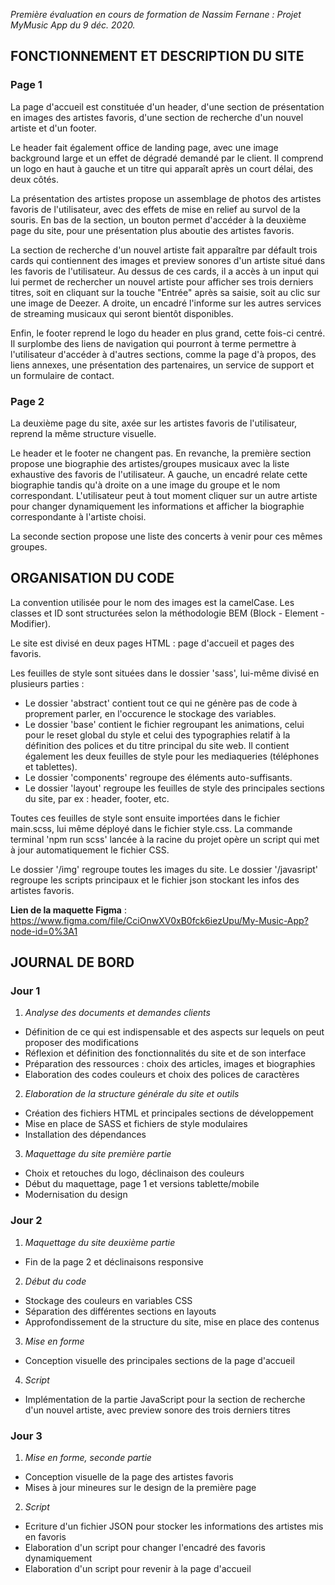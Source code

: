 *Première évaluation en cours de formation de Nassim Fernane : Projet MyMusic App du 9 déc. 2020.*


## **FONCTIONNEMENT ET DESCRIPTION DU SITE**

### Page 1 ###

La page d'accueil est constituée d'un header, d'une section de présentation en images des artistes favoris, d'une section de recherche d'un nouvel artiste et d'un footer.

Le header fait également office de landing page, avec une image background large et un effet de dégradé demandé par le client. Il comprend un logo en haut à gauche et un titre qui apparaît après un court délai, des deux côtés.

La présentation des artistes propose un assemblage de photos des artistes favoris de l'utilisateur, avec des effets de mise en relief au survol de la souris. En bas de la section, un bouton permet d'accéder à la deuxième page du site, pour une présentation plus aboutie des artistes favoris.

La section de recherche d'un nouvel artiste fait apparaître par défault trois cards qui contiennent des images et preview sonores d'un artiste situé dans les favoris de l'utilisateur. Au dessus de ces cards, il a accès à un input qui lui permet de rechercher un nouvel artiste pour afficher ses trois derniers titres, soit en cliquant sur la touche "Entrée" après sa saisie, soit au clic sur une image de Deezer. A droite, un encadré l'informe sur les autres services de streaming musicaux qui seront bientôt disponibles. 

Enfin, le footer reprend le logo du header en plus grand, cette fois-ci centré. Il surplombe des liens de navigation qui pourront à terme permettre à l'utilisateur d'accéder à d'autres sections, comme la page d'à propos, des liens annexes, une présentation des partenaires, un service de support et un formulaire de contact. 

### Page 2 ###

La deuxième page du site, axée sur les artistes favoris de l'utilisateur, reprend la même structure visuelle. 

Le header et le footer ne changent pas. En revanche, la première section propose une biographie des artistes/groupes musicaux avec la liste exhaustive des favoris de l'utilisateur. A gauche, un encadré relate cette biographie tandis qu'à droite on a une image du groupe et le nom correspondant. L'utilisateur peut à tout moment cliquer sur un autre artiste pour changer dynamiquement les informations et afficher la biographie correspondante à l'artiste choisi.

La seconde section propose une liste des concerts à venir pour ces mêmes groupes.


## **ORGANISATION DU CODE**

La convention utilisée pour le nom des images est la camelCase.
Les classes et ID sont structurées selon la méthodologie BEM (Block - Element - Modifier).

Le site est divisé en deux pages HTML : page d'accueil et pages des favoris. 

Les feuilles de style sont situées dans le dossier 'sass', lui-même divisé en plusieurs parties : 
- Le dossier 'abstract' contient tout ce qui ne génère pas de code à proprement parler, en l'occurence le stockage des variables. 
- Le dossier 'base' contient le fichier regroupant les animations, celui pour le reset global du style et celui des typographies relatif à la définition des polices et du titre principal du site web. Il contient également les deux feuilles de style pour les mediaqueries (téléphones et tablettes).
- Le dossier 'components' regroupe des éléments auto-suffisants.
- Le dossier 'layout' regroupe les feuilles de style des principales sections du site, par ex : header, footer, etc.

Toutes ces feuilles de style sont ensuite importées dans le fichier main.scss, lui même déployé dans le fichier style.css.
La commande terminal 'npm run scss' lancée à la racine du projet opère un script qui met à jour automatiquement le fichier CSS.

Le dossier '/img' regroupe toutes les images du site.
Le dossier '/javasript' regroupe les scripts principaux et le fichier json stockant les infos des artistes favoris.

**Lien de la maquette Figma** : https://www.figma.com/file/CciOnwXV0xB0fck6iezUpu/My-Music-App?node-id=0%3A1


## **JOURNAL DE BORD**

### Jour 1 ###
1. *Analyse des documents et demandes clients* 
- Définition de ce qui est indispensable et des aspects sur lequels on peut proposer des modifications
- Réflexion et définition des fonctionnalités du site et de son interface
- Préparation des ressources : choix des articles, images et biographies
- Elaboration des codes couleurs et choix des polices de caractères

2. *Elaboration de la structure générale du site et outils* 
- Création des fichiers HTML et principales sections de développement 
- Mise en place de SASS et fichiers de style modulaires 
- Installation des dépendances

3. *Maquettage du site première partie* 
- Choix et retouches du logo, déclinaison des couleurs
- Début du maquettage, page 1 et versions tablette/mobile
- Modernisation du design
 
 ### Jour 2 ###
 1. *Maquettage du site deuxième partie* 
 - Fin de la page 2 et déclinaisons responsive
 
 2. *Début du code* 
 - Stockage des couleurs en variables CSS
 - Séparation des différentes sections en layouts 
 - Approfondissement de la structure du site, mise en place des contenus
 
 3. *Mise en forme* 
 - Conception visuelle des principales sections de la page d'accueil
 
 4. *Script*
 - Implémentation de la partie JavaScript pour la section de recherche d'un nouvel artiste, avec preview sonore des trois derniers titres
 
 ### Jour 3 ###
 1. *Mise en forme, seconde partie* 
 - Conception visuelle de la page des artistes favoris
 - Mises à jour mineures sur le design de la première page
 
 2. *Script* 
 - Ecriture d'un fichier JSON pour stocker les informations des artistes mis en favoris
 - Elaboration d'un script pour changer l'encadré des favoris dynamiquement
 - Elaboration d'un script pour revenir à la page d'accueil 

 
 
 
